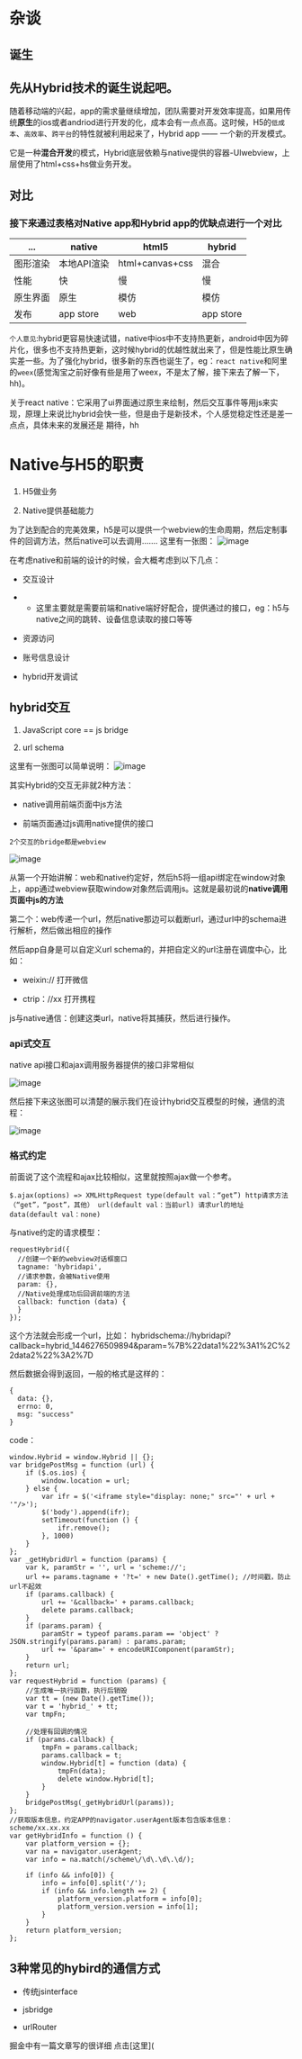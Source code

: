 # 杂谈



## 诞生



## 先从Hybrid技术的**诞生**说起吧。



随着移动端的兴起，app的需求量继续增加，团队需要对开发效率提高，如果用传统**原生**的ios或者andriod进行开发的化，成本会有一点点高。这时候，H5的`低成本`、`高效率`、`跨平台`的特性就被利用起来了，Hybrid app —— 一个新的开发模式。



它是一种**混合开发**的模式，Hybrid底层依赖与native提供的容器-UIwebview，上层使用了html+css+hs做业务开发。



## 对比



### 接下来通过表格对Native app和Hybrid app的优缺点进行一个对比

| ...      | native      | html5           | hybrid    |
| -------- | ----------- | --------------- | --------- |
| 图形渲染 | 本地API渲染 | html+canvas+css | 混合      |
| 性能     | 快          | 慢              | 慢        |
| 原生界面 | 原生        | 模仿            | 模仿      |
| 发布     | app store   | web             | app store |



`个人意见`:hybrid更容易快速试错，native中ios中不支持热更新，android中因为碎片化，很多也不支持热更新，这时候hybrid的优越性就出来了，但是性能比原生确实差一些。为了强化hybrid，很多新的东西也诞生了，eg：`react native`和阿里的`weex`(感觉淘宝之前好像有些是用了weex，不是太了解，接下来去了解一下，hh)。



关于react native：它采用了ui界面通过原生来绘制，然后交互事件等用js来实现，原理上来说比hybrid会快一些，但是由于是新技术，个人感觉稳定性还是差一点点，具体未来的发展还是 期待，hh





# Native与H5的职责



1. H5做业务

1. Native提供基础能力



为了达到配合的完美效果，h5是可以提供一个webview的生命周期，然后定制事件的回调方法，然后native可以去调用.......
这里有一张图：
![image](https://upload-images.jianshu.io/upload_images/3378252-255b765067c01bf9.jpg?imageMogr2/auto-orient/strip|imageView2/2/w/1240)



在考虑native和前端的设计的时候，会大概考虑到以下几点：



- 交互设计

- - 这里主要就是需要前端和native端好好配合，提供通过的接口，eg：h5与native之间的跳转、设备信息读取的接口等等

- 资源访问

- 账号信息设计

- hybrid开发调试



## hybrid交互



1. JavaScript core == js bridge

1. url schema



这里有一张图可以简单说明：
![image](https://upload-images.jianshu.io/upload_images/3378252-99b7d4e57413b849.png?imageMogr2/auto-orient/strip|imageView2/2/w/1240)



其实Hybrid的交互无非就2种方法：



- native调用前端页面中js方法

- 前端页面通过js调用native提供的接口



```
2个交互的bridge都是webview
```



![image](https://upload-images.jianshu.io/upload_images/3378252-a10d0fed8dca91f8.png?imageMogr2/auto-orient/strip|imageView2/2/w/1240)



从第一个开始讲解：web和native约定好，然后h5将一组api绑定在window对象上，app通过webview获取window对象然后调用js。这就是最初说的**native调用页面中js的方法**



第二个：web传递一个url，然后native那边可以截断url，通过url中的schema进行解析，然后做出相应的操作



然后app自身是可以自定义url schema的，并把自定义的url注册在调度中心，比如：



- weixin:// 打开微信

- ctrip：//xx  打开携程



js与native通信：创建这类url，native将其捕获，然后进行操作。



### api式交互



native api接口和ajax调用服务器提供的接口非常相似



![image](https://upload-images.jianshu.io/upload_images/3378252-438484e7600dd71f.png?imageMogr2/auto-orient/strip|imageView2/2/w/1240)



然后接下来这张图可以清楚的展示我们在设计hybrid交互模型的时候，通信的流程：



![image](https://upload-images.jianshu.io/upload_images/3378252-a3f0bcf34c210847.png?imageMogr2/auto-orient/strip|imageView2/2/w/1240)



### 格式约定



前面说了这个流程和ajax比较相似，这里就按照ajax做一个参考。



```
$.ajax(options) => XMLHttpRequest type(default val：“get”) http请求方法（“get”，“post”，其他） url(default val：当前url) 请求url的地址 data(default val：none)
```



与native约定的请求模型：

```
requestHybrid({
  //创建一个新的webview对话框窗口
  tagname: 'hybridapi',
  //请求参数，会被Native使用
  param: {},
  //Native处理成功后回调前端的方法
  callback: function (data) {
  }
});
```



这个方法就会形成一个url，比如：
hybridschema://hybridapi?callback=hybrid_1446276509894&param=%7B%22data1%22%3A1%2C%22data2%22%3A2%7D



然后数据会得到返回，一般的格式是这样的：

```
{
  data: {},
  errno: 0,
  msg: "success"
}
```



code：

```
window.Hybrid = window.Hybrid || {};
var bridgePostMsg = function (url) {
    if ($.os.ios) {
        window.location = url;
    } else {
        var ifr = $('<iframe style="display: none;" src="' + url + '"/>');
        $('body').append(ifr);
        setTimeout(function () {
            ifr.remove();
        }, 1000)
    }
};
var _getHybridUrl = function (params) {
    var k, paramStr = '', url = 'scheme://';
    url += params.tagname + '?t=' + new Date().getTime(); //时间戳，防止url不起效
    if (params.callback) {
        url += '&callback=' + params.callback;
        delete params.callback;
    }
    if (params.param) {
        paramStr = typeof params.param == 'object' ? JSON.stringify(params.param) : params.param;
        url += '&param=' + encodeURIComponent(paramStr);
    }
    return url;
};
var requestHybrid = function (params) {
    //生成唯一执行函数，执行后销毁
    var tt = (new Date().getTime());
    var t = 'hybrid_' + tt;
    var tmpFn;

    //处理有回调的情况
    if (params.callback) {
        tmpFn = params.callback;
        params.callback = t;
        window.Hybrid[t] = function (data) {
            tmpFn(data);
            delete window.Hybrid[t];
        }
    }
    bridgePostMsg(_getHybridUrl(params));
};
//获取版本信息，约定APP的navigator.userAgent版本包含版本信息：scheme/xx.xx.xx
var getHybridInfo = function () {
    var platform_version = {};
    var na = navigator.userAgent;
    var info = na.match(/scheme\/\d\.\d\.\d/);

    if (info && info[0]) {
        info = info[0].split('/');
        if (info && info.length == 2) {
            platform_version.platform = info[0];
            platform_version.version = info[1];
        }
    }
    return platform_version;
};
```



## 3种常见的hybird的通信方式



- 传统jsinterface

- jsbridge

- urlRouter



掘金中有一篇文章写的很详细 点击[这里](
